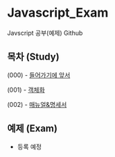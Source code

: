 # Javascript_Exam
Javscript 공부(예제) Github

## 목차 (Study)

(000) - [들어가기에 앞서](https://github.com/ChoDoHyoung/Javascript_Exam/blob/main/Study/(000)들어가기에%20앞서.md)

(001) - [객체화](https://github.com/ChoDoHyoung/Javascript_Exam/blob/main/Study/(001)객체화.md)

(002) - [매뉴얼&명세서](https://github.com/ChoDoHyoung/Javascript_Exam/blob/main/Study/(002)매뉴얼%26명세서.md)

## 예제 (Exam)

- 등록 예정
